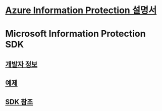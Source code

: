 # [Azure Information Protection 설명서](/azure/information-protection/)
# Microsoft Information Protection SDK
## [개발자 정보](https://aka.ms/mipdevelopers)
## [예제](https://aka.ms/mipexamples)
## [SDK 참조](mip-sdk-reference.md)